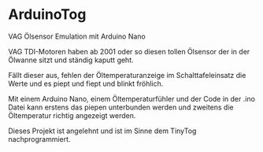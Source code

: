# ArduinoTog
VAG Ölsensor Emulation mit Arduino Nano

VAG TDI-Motoren haben ab 2001 oder so diesen tollen Ölsensor der in der Ölwanne sitzt und ständig kaputt geht.

Fällt dieser aus, fehlen der Öltemperaturanzeige im Schalttafeleinsatz die Werte und es piept und fiept und blinkt fröhlich.

Mit einem Arduino Nano, einem Öltemperaturfühler und der Code in der .ino Datei kann erstens das piepen unterbunden werden und zweitens die Öltemperatur richtig angezeigt werden.

Dieses Projekt ist angelehnt und ist im Sinne dem TinyTog nachprogrammiert.
